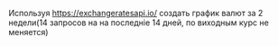 Используя https://exchangeratesapi.io/ создать график валют за 2 недели(14 запросов на на последніе 14 дней, по виходным курс не меняется)